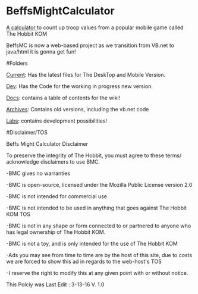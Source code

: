 # BeffsMightCalculator

<a href="http://beffsmightcalculator.tk">A calculator </a>to count up troop values from a popular mobile game called The Hobbit KOM 

BeffsMC is now a web-based project as we transition from VB.net to java/html it is gonna get fun!

#Folders

<a href="https://github.com/jdc20181/BeffsMightCalculator/tree/master/Current">Current</a>: Has the latest files for The DeskTop and Mobile Version. 

<a href="https://github.com/jdc20181/BeffsMightCalculator/tree/master/Dev">Dev</a>: Has the Code for the working in progress new version. 

<a href="https://github.com/jdc20181/BeffsMightCalculator/blob/master/Docs/README.md">Docs</a>: contains a table of contents for the wiki!

<a href="https://github.com/jdc20181/BeffsMightCalculator/tree/master/Archives">Archives</a>: Contains old versions, including the vb.net code

<a href="https://github.com/jdc20181/BeffsMightCalculator/tree/master/Labs">Labs</a>: contains development possibilities!



#Disclaimer/TOS 

Beffs Might Calculator Disclaimer

To preserve the integrity of The Hobbit, you must agree to these terms/ acknowledge disclaimers  to use BMC. 

-BMC gives no warranties 

-BMC is open-source, licensed under the Mozilla Public License version 2.0 

-BMC is not intended for commercial use

-BMC is not intended to be used in anything that goes against The Hobbit KOM TOS

-BMC is not in any shape or form connected to or partnered to anyone who has legal ownership of The Hobbit KOM. 

-BMC is not a toy, and is only intended for the use of The Hobbit KOM

-Ads you may see from time to time are by the host of this site, due to costs we are forced to show this ad in regards to the web-host's TOS

-I reserve the right to modify this at any given point with or without notice. 

This Polciy was Last Edit : 3-13-16 V. 1.0 
